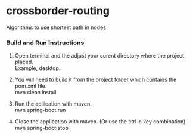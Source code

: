 # crossborder-routing
Algorithms to use shortest path in nodes

### Build and Run Instructions
1. Open terminal and the adjust your curent directory where the project placed.\
 Example, desktop.

2. You will need to build it from the project folder which contains the pom.xml file.\
mvn clean install

3. Run the apllication with maven.\
mvn spring-boot:run

4. Close the application with maven. (Or use the ctrl-c key combination).\
mvn spring-boot:stop